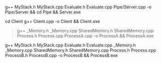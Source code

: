 g++ MyStack.h MyStack.cpp Evaluate.h Evaluate.cpp  Pipe/Server.cpp -o Pipe/Server && cd Pipe && Server.exe

cd Client
g++ Client.cpp -o Client && Client.exe


>g++ _Memory.h _Memory.cpp SharedMemory.h SharedMemory.cpp Process.h Process.cpp ProcessA.cpp -o ProcessA && ProcessA.exe

g++ MyStack.h MyStack.cpp Evaluate.h Evaluate.cpp _Memory.h _Memory.cpp SharedMemory.h SharedMemory.cpp Process.h Process.cpp ProcessB.h ProcessB.cpp -o ProcessB && ProcessB.exe